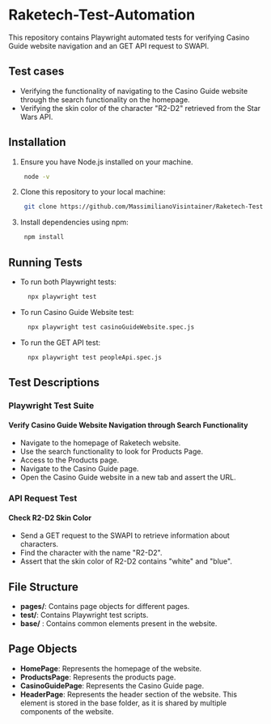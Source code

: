 # Raketech-Test-Automation

This repository contains Playwright automated tests for verifying Casino Guide website navigation and an GET API request to SWAPI.

## Test cases
- Verifying the functionality of navigating to the Casino Guide website through the search functionality on the homepage.
- Verifying the skin color of the character "R2-D2" retrieved from the Star Wars API.


## Installation

1. Ensure you have Node.js installed on your machine.

   ```bash
    node -v
    ```
3. Clone this repository to your local machine:

   ```bash
    git clone https://github.com/MassimilianoVisintainer/Raketech-Test-Automation.git
    ```

4. Install dependencies using npm:

   ```bash
    npm install
    ```

## Running Tests

- To run both Playwright tests:

  ```bash
    npx playwright test
    ```

- To run Casino Guide Website test:

  ```bash
    npx playwright test casinoGuideWebsite.spec.js
    ```

- To run the GET API test:

  ```bash
    npx playwright test peopleApi.spec.js
    ```

## Test Descriptions

### Playwright Test Suite

#### Verify Casino Guide Website Navigation through Search Functionality

- Navigate to the homepage of Raketech website.
- Use the search functionality to look for Products Page.
- Access to the Products page.
- Navigate to the Casino Guide page.
- Open the Casino Guide website in a new tab and assert the URL.

### API Request Test

#### Check R2-D2 Skin Color

- Send a GET request to the SWAPI to retrieve information about characters.
- Find the character with the name "R2-D2".
- Assert that the skin color of R2-D2 contains "white" and "blue".

## File Structure

- **pages/**: Contains page objects for different pages.
- **test/**: Contains Playwright test scripts.
- **base/** : Contains common elements present in the website.

## Page Objects

- **HomePage**: Represents the homepage of the website. 
- **ProductsPage**: Represents the products page. 
- **CasinoGuidePage**: Represents the Casino Guide page. 
- **HeaderPage**: Represents the header section of the website. This element is stored in the base folder, as it is shared by multiple components of the website.


